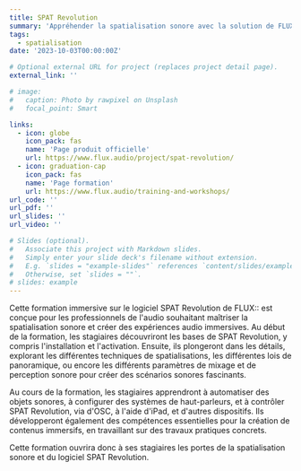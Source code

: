 ```yaml
---
title: SPAT Revolution
summary: 'Appréhender la spatialisation sonore avec la solution de FLUX:: Immersive'
tags:
  - spatialisation
date: '2023-10-03T00:00:00Z'

# Optional external URL for project (replaces project detail page).
external_link: ''

# image:
#   caption: Photo by rawpixel on Unsplash
#   focal_point: Smart

links:
  - icon: globe
    icon_pack: fas
    name: 'Page produit officielle'
    url: https://www.flux.audio/project/spat-revolution/
  - icon: graduation-cap
    icon_pack: fas
    name: 'Page formation'
    url: https://www.flux.audio/training-and-workshops/
url_code: ''
url_pdf: ''
url_slides: ''
url_video: ''

# Slides (optional).
#   Associate this project with Markdown slides.
#   Simply enter your slide deck's filename without extension.
#   E.g. `slides = "example-slides"` references `content/slides/example-slides.md`.
#   Otherwise, set `slides = ""`.
# slides: example
---
```


Cette formation immersive sur le logiciel SPAT Revolution de FLUX:: est conçue pour les professionnels de l'audio souhaitant maîtriser la spatialisation sonore et créer des expériences audio immersives. Au début de la formation, les stagiaires découvriront les bases de SPAT Revolution, y compris l'installation et l'activation. Ensuite, ils plongeront dans les détails, explorant les différentes techniques de spatialisations, les différentes lois de panoramique, ou encore les différents paramètres de mixage et de perception sonore pour créer des scénarios sonores fascinants.

Au cours de la formation, les stagiaires apprendront à automatiser des objets sonores, à configurer des systèmes de haut-parleurs, et à contrôler SPAT Revolution, via d'OSC, à l'aide d'iPad, et d'autres dispositifs. Ils développeront également des compétences essentielles pour la création de contenus immersifs, en travaillant sur des travaux pratiques concrets.

Cette formation ouvrira donc à ses stagiaires les portes de la spatialisation sonore et du logiciel SPAT Revolution.